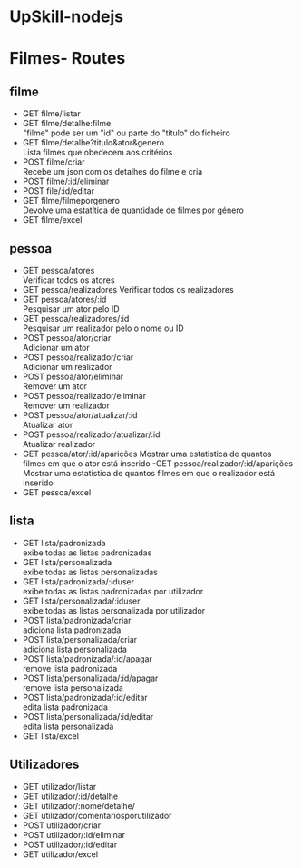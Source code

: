 # UpSkill-nodejs

# Filmes- Routes
## filme
- GET filme/listar
- GET filme/detalhe:filme<br>
  "filme" pode ser um "id" ou parte do "titulo" do ficheiro
- GET filme/detalhe?titulo&ator&genero<br>
  Lista filmes que obedecem aos critérios 
- POST filme/criar<br>
  Recebe um json com os detalhes do filme e cria
- POST filme/:id/eliminar
- POST file/:id/editar
- GET filme/filmeporgenero<br>
  Devolve uma estatítica de quantidade de filmes por género
- GET filme/excel

## pessoa
- GET pessoa/atores<br>
  Verificar todos os atores
- GET pessoa/realizadores
Verificar todos os realizadores
- GET pessoa/atores/:id<br>
Pesquisar um ator pelo ID
- GET pessoa/realizadores/:id<br>
Pesquisar um realizador pelo o nome ou ID
- POST pessoa/ator/criar<br>
Adicionar um ator
- POST pessoa/realizador/criar<br>
Adicionar um realizador
- POST pessoa/ator/eliminar<br>
Remover um ator
- POST pessoa/realizador/eliminar<br>
Remover um realizador
- POST pessoa/ator/atualizar/:id<br>
Atualizar ator
- POST pessoa/realizador/atualizar/:id<br>
Atualizar realizador
- GET pessoa/ator/:id/aparições
Mostrar uma estatistica de quantos filmes em que o ator está inserido
-GET pessoa/realizador/:id/aparições
Mostrar uma estatistica de quantos filmes em que o realizador está inserido
- GET pessoa/excel

## lista
- GET lista/padronizada<br>
exibe todas as listas padronizadas
- GET lista/personalizada<br>
exibe todas as listas personalizadas
- GET lista/padronizada/:iduser<br>
exibe todas as listas padronizadas por utilizador
- GET lista/personalizada/:iduser<br>
exibe todas as listas personalizada por utilizador
- POST lista/padronizada/criar<br>
adiciona lista padronizada
- POST lista/personalizada/criar<br>
adiciona lista personalizada
- POST lista/padronizada/:id/apagar<br>
remove lista padronizada
- POST lista/personalizada/:id/apagar<br>
remove lista personalizada
- POST lista/padronizada/:id/editar<br>
edita lista padronizada
- POST lista/personalizada/:id/editar<br>
edita lista personalizada
- GET lista/excel

## Utilizadores

- GET utilizador/listar
- GET utilizador/:id/detalhe
- GET utilizador/:nome/detalhe/
- GET utilizador/comentariosporutilizador
- POST utilizador/criar 
- POST utilizador/:id/eliminar
- POST utilizador/:id/editar
- GET utilizador/excel


